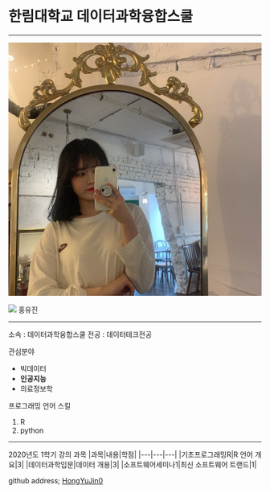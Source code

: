 # 한림대학교 데이터과학융합스쿨
---

![이력서사진](1.jpg)

<img src=kdh.jpg hight=150 widht=150>
홍유진

---

소속 : 데이터과학융합스쿨
전공 : 데이터테크전공

관심분야
* 빅데이터
* **인공지능**
* 의료정보학

프로그래밍 언어 스킬
1. R
2. python

---------------

2020년도 1학기 강의 과목
|과목|내용|학점|
|---|---|---|
|기초프로그래밍R|R 언어 개요|3|
|데이터과학입문|데이터 개용|3|
|소프트웨어세미나1|최신 소프트웨어 트랜드|1|


github address; [HongYuJin0][github]

[github]:http://github.com/HongYUjin0

